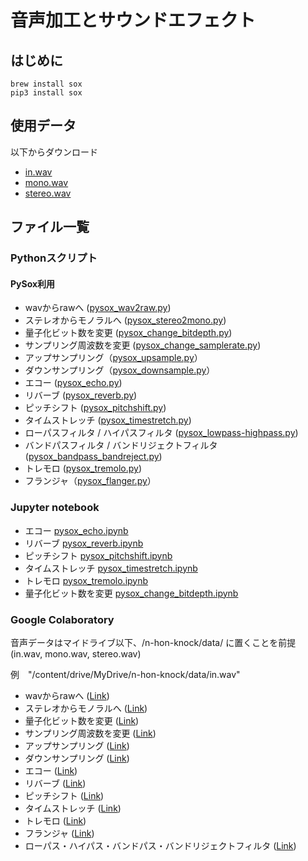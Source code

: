 # 音声加工とサウンドエフェクト
## はじめに
```
brew install sox
pip3 install sox
```

## 使用データ
以下からダウンロード
- [in.wav](https://drive.google.com/file/d/1lsN-is31x_snFBTNGR05pQwX9RhzC8sb/view?usp=sharing)
- [mono.wav](https://drive.google.com/file/d/1lsN-is31x_snFBTNGR05pQwX9RhzC8sb/view?usp=sharing)
- [stereo.wav](https://drive.google.com/file/d/1V1Uwb1UAD51ouy9t0B89lWsDjErFPSpZ/view?usp=sharing)

## ファイル一覧
### Pythonスクリプト
#### PySox利用
- wavからrawへ ([pysox_wav2raw.py](https://github.com/tam17aki/speech_process_exercise/blob/master/SoundEffect/pysox_wav2raw.py))
- ステレオからモノラルへ ([pysox_stereo2mono.py](https://github.com/tam17aki/speech_process_exercise/blob/master/SoundEffect/pysox_stereo2mono.py))
- 量子化ビット数を変更 ([pysox_change_bitdepth.py](https://github.com/tam17aki/speech_process_exercise/blob/master/SoundEffect/pysox_change_bitdepth.py))
- サンプリング周波数を変更 ([pysox_change_samplerate.py](https://github.com/tam17aki/speech_process_exercise/blob/master/SoundEffect/pysox_change_samplerate.py))
- アップサンプリング（[pysox_upsample.py](https://github.com/tam17aki/speech_process_exercise/blob/master/SoundEffect/pysox_upsample.py)）
- ダウンサンプリング（[pysox_downsample.py](https://github.com/tam17aki/speech_process_exercise/blob/master/SoundEffect/pysox_downsample.py)）
- エコー ([pysox_echo.py](https://github.com/tam17aki/speech_process_exercise/blob/master/SoundEffect/pysox_echo.py))
- リバーブ ([pysox_reverb.py](https://github.com/tam17aki/speech_process_exercise/blob/master/SoundEffect/pysox_reverb.py))
- ピッチシフト ([pysox_pitchshift.py](https://github.com/tam17aki/speech_process_exercise/blob/master/SoundEffect/pysox_pitchshift.py))
- タイムストレッチ ([pysox_timestretch.py](https://github.com/tam17aki/speech_process_exercise/blob/master/SoundEffect/pysox_timestretch.py))
- ローパスフィルタ / ハイパスフィルタ ([pysox_lowpass-highpass.py](https://github.com/tam17aki/speech_process_exercise/blob/master/SoundEffect/pysox_lowpass-highpass.py))
- バンドパスフィルタ / バンドリジェクトフィルタ ([pysox_bandpass_bandreject.py](https://github.com/tam17aki/speech_process_exercise/blob/master/SoundEffect/pysox_bandpass_bandreject.py))
- トレモロ ([pysox_tremolo.py](https://github.com/tam17aki/speech_process_exercise/blob/master/SoundEffect/pysox_tremolo.py))
- フランジャ（[pysox_flanger.py](https://github.com/tam17aki/speech_process_exercise/blob/master/SoundEffect/pysox_flanger.py)）

### Jupyter notebook
- エコー [pysox_echo.ipynb](https://nbviewer.jupyter.org/github/tam17aki/speech_process_exercise/blob/master/SoundEffect/pysox_echo.ipynb)
- リバーブ [pysox_reverb.ipynb](https://nbviewer.jupyter.org/github/tam17aki/speech_process_exercise/blob/master/SoundEffect/pysox_reverb.ipynb)
- ピッチシフト [pysox_pitchshift.ipynb](https://nbviewer.jupyter.org/github/tam17aki/speech_process_exercise/blob/master/SoundEffect/pysox_pitchshift.ipynb)
- タイムストレッチ [pysox_timestretch.ipynb](https://nbviewer.jupyter.org/github/tam17aki/speech_process_exercise/blob/master/SoundEffect/pysox_timestretch.ipynb)
- トレモロ [pysox_tremolo.ipynb](https://nbviewer.jupyter.org/github/tam17aki/speech_process_exercise/blob/master/SoundEffect/pysox_tremolo.ipynb)
- 量子化ビット数を変更 [pysox_change_bitdepth.ipynb](https://nbviewer.jupyter.org/github/tam17aki/speech_process_exercise/blob/master/SoundEffect/pysox_change_bitdepth.ipynb)

### Google Colaboratory
音声データはマイドライブ以下、/n-hon-knock/data/ に置くことを前提(in.wav, mono.wav, stereo.wav)

例　"/content/drive/MyDrive/n-hon-knock/data/in.wav"

- wavからrawへ ([Link](https://colab.research.google.com/drive/1VeuLRCsv7rjF9Hj_nALpx0FRTAYl5-I7?usp=sharing))
- ステレオからモノラルへ ([Link](https://colab.research.google.com/drive/1PBBO7C6zaDtqEwgW0obD7j2WoQE2O-n7?usp=sharing))
- 量子化ビット数を変更 ([Link](https://colab.research.google.com/drive/1jq2lLLjO5PHHx2GOTGomUNxcsEwbHDuJ?usp=sharing))
- サンプリング周波数を変更 ([Link](https://colab.research.google.com/drive/1_UzkR_bErXOGGsJOgIzqNDNBaRycMYwe?usp=sharing))
- アップサンプリング ([Link](https://colab.research.google.com/drive/1oXQX9ye9hAR3BfIZdCq4z79745RhL0hC?usp=sharing))
- ダウンサンプリング ([Link](https://colab.research.google.com/drive/1JUmtoIS3kMWfk5kA3zq8Sd2Q_P1qTlU-?usp=sharing))
- エコー ([Link](https://colab.research.google.com/drive/1ZbagzzEtmxBflNtkg_CHlpqsvvmmnhFp?usp=sharing))
- リバーブ ([Link](https://colab.research.google.com/drive/1oNbo4K9wJqcN0pf1rC0_augjx0MbdH4e?usp=sharing))
- ピッチシフト ([Link](https://colab.research.google.com/drive/1BszUSRu2M8oktHUGDU5PkOnyGT2zq6Ch?usp=sharing))
- タイムストレッチ ([Link](https://colab.research.google.com/drive/1x1YcwumqFpub8nl-xj0uiGW0NyWKfCT_?usp=sharing))
- トレモロ ([Link](https://colab.research.google.com/drive/1gK0TErg9pKt7pBN4Nkd5Fxoo4ubdedwS?usp=sharing))
- フランジャ ([Link](https://colab.research.google.com/drive/10ZuyPjwzYMKZfZlpWVkqcvFXXti6J4Sd?usp=sharing))
- ローパス・ハイパス・バンドパス・バンドリジェクトフィルタ ([Link](https://colab.research.google.com/drive/1zO7Y5yKASoit_9q2JKIIldV2aCDJJL8H?usp=sharing))
